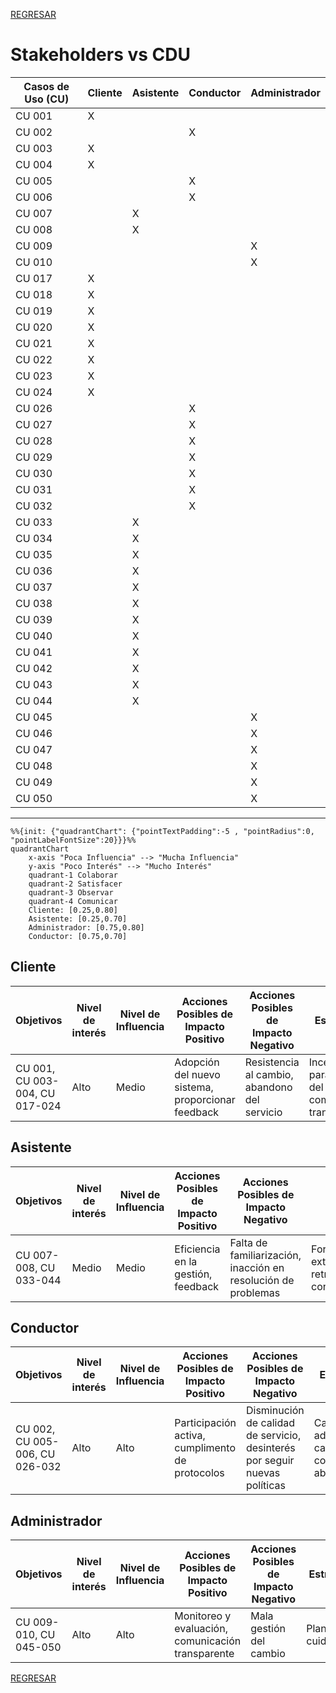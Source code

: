 [REGRESAR](../../README.md)

# Stakeholders vs CDU

| Casos de Uso (CU) | Cliente | Asistente | Conductor | Administrador |
|-------------------|---------|-----------|-----------|---------------|
| CU 001            | X       |           |           |               |
| CU 002            |         |           | X         |               |
| CU 003            | X       |           |           |               |
| CU 004            | X       |           |           |               |
| CU 005            |         |           | X         |               |
| CU 006            |         |           | X         |               |
| CU 007            |         | X         |           |               |
| CU 008            |         | X         |           |               |
| CU 009            |         |           |           | X             |
| CU 010            |         |           |           | X             |
| CU 017            | X       |           |           |               |
| CU 018            | X       |           |           |               |
| CU 019            | X       |           |           |               |
| CU 020            | X       |           |           |               |
| CU 021            | X       |           |           |               |
| CU 022            | X       |           |           |               |
| CU 023            | X       |           |           |               |
| CU 024            | X       |           |           |               |
| CU 026            |         |           | X         |               |
| CU 027            |         |           | X         |               |
| CU 028            |         |           | X         |               |
| CU 029            |         |           | X         |               |
| CU 030            |         |           | X         |               |
| CU 031            |         |           | X         |               |
| CU 032            |         |           | X         |               |
| CU 033            |         | X         |           |               |
| CU 034            |         | X         |           |               |
| CU 035            |         | X         |           |               |
| CU 036            |         | X         |           |               |
| CU 037            |         | X         |           |               |
| CU 038            |         | X         |           |               |
| CU 039            |         | X         |           |               |
| CU 040            |         | X         |           |               |
| CU 041            |         | X         |           |               |
| CU 042            |         | X         |           |               |
| CU 043            |         | X         |           |               |
| CU 044            |         | X         |           |               |
| CU 045            |         |           |           | X             |
| CU 046            |         |           |           | X             |
| CU 047            |         |           |           | X             |
| CU 048            |         |           |           | X             |
| CU 049            |         |           |           | X             |
| CU 050            |         |           |           | X             |

---

```mermaid
%%{init: {"quadrantChart": {"pointTextPadding":-5 , "pointRadius":0, "pointLabelFontSize":20}}}%%
quadrantChart
    x-axis "Poca Influencia" --> "Mucha Influencia"
    y-axis "Poco Interés" --> "Mucho Interés"
    quadrant-1 Colaborar
    quadrant-2 Satisfacer
    quadrant-3 Observar
    quadrant-4 Comunicar
    Cliente: [0.25,0.80]
    Asistente: [0.25,0.70]
    Administrador: [0.75,0.80]
    Conductor: [0.75,0.70]

```

## Cliente

| Objetivos                      | Nivel de interés | Nivel de Influencia | Acciones Posibles de Impacto Positivo             | Acciones Posibles de Impacto Negativo        | Estrategias                                                    |
|--------------------------------|------------------|---------------------|---------------------------------------------------|----------------------------------------------|----------------------------------------------------------------|
| CU 001, CU 003-004, CU 017-024 | Alto             | Medio               | Adopción del nuevo sistema, proporcionar feedback | Resistencia al cambio, abandono del servicio | Incentivos para el uso del servicio, comunicación transparente |

## Asistente
| Objetivos              | Nivel de interés | Nivel de Influencia | Acciones Posibles de Impacto Positivo | Acciones Posibles de Impacto Negativo                         | Estrategias                                     |
|------------------------|------------------|---------------------|---------------------------------------|---------------------------------------------------------------|-------------------------------------------------|
| CU 007-008, CU 033-044 | Medio            | Medio               | Eficiencia en la gestión, feedback    | Falta de familiarización, inacción en resolución de problemas | Formación extensiva, retroalimentación continua |

## Conductor

| Objetivos                      | Nivel de interés | Nivel de Influencia | Acciones Posibles de Impacto Positivo           | Acciones Posibles de Impacto Negativo                                      | Estrategias                                            |
|--------------------------------|------------------|---------------------|-------------------------------------------------|----------------------------------------------------------------------------|--------------------------------------------------------|
| CU 002, CU 005-006, CU 026-032 | Alto             | Alto                | Participación activa, cumplimento de protocolos | Disminución de calidad de servicio, desinterés por seguir nuevas políticas | Capacitación adecuada, canales de comunicación abierto |

## Administrador

| Objetivos              | Nivel de interés | Nivel de Influencia | Acciones Posibles de Impacto Positivo             | Acciones Posibles de Impacto Negativo | Estrategias             |
|------------------------|------------------|---------------------|---------------------------------------------------|---------------------------------------|-------------------------|
| CU 009-010, CU 045-050 | Alto             | Alto                | Monitoreo y evaluación, comunicación transparente | Mala gestión del cambio               | Planificación cuidadosa |

[REGRESAR](../../README.md)